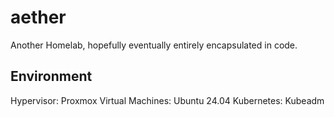 aether
======

Another Homelab, hopefully eventually entirely encapsulated in code.


Environment
---
Hypervisor: Proxmox
Virtual Machines: Ubuntu 24.04
Kubernetes: Kubeadm
